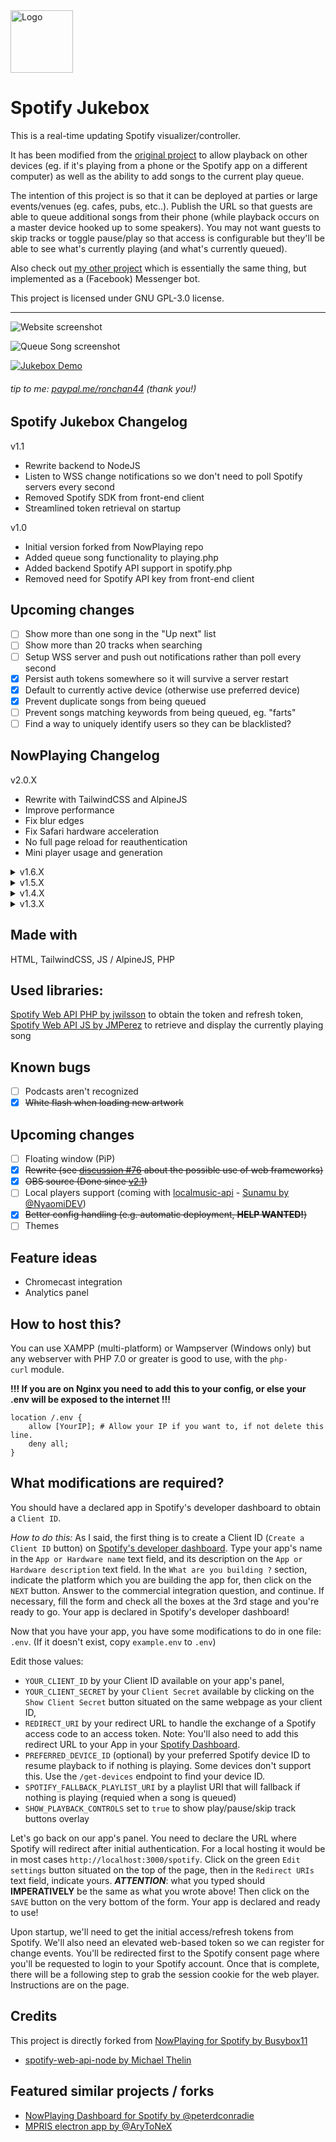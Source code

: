 <img src="https://github.com/busybox11/NowPlaying-for-Spotify/blob/master/assets/images/favicon.png?raw=true" alt="Logo" width="100px" height="100px">

# Spotify Jukebox

This is a real-time updating Spotify visualizer/controller.

It has been modified from the [original project](https://github.com/busybox11/NowPlaying-for-Spotify)
to allow playback on other devices (eg. if it's playing from a phone or the Spotify app on a different computer)
as well as the ability to add songs to the current play queue.

The intention of this project is so that it can be deployed at parties or large events/venues (eg. cafes, pubs, etc..).
Publish the URL so that guests are able to queue additional songs from their phone (while playback occurs on a master
device hooked up to some speakers).
You may not want guests to skip tracks or toggle pause/play so that access is configurable but they'll be able to see
what's currently playing (and what's currently queued).

Also check out [my other project](https://github.com/sirstudly/SpotifyJukebox) which is essentially the same thing, 
but implemented as a (Facebook) Messenger bot.

This project is licensed under GNU GPL-3.0 license.

---

![Website screenshot](screenshots/regular.png)

![Queue Song screenshot](screenshots/queue_song.png)

[![Jukebox Demo](screenshots/demo.gif)](screenshots/demo.mp4)

###### tip to me: [paypal.me/ronchan44](https://paypal.me/ronchan44) (thank you!)

## **Spotify Jukebox Changelog**

v1.1
- Rewrite backend to NodeJS
- Listen to WSS change notifications so we don't need to poll Spotify servers every second
- Removed Spotify SDK from front-end client
- Streamlined token retrieval on startup

v1.0
- Initial version forked from NowPlaying repo
- Added queue song functionality to playing.php 
- Added backend Spotify API support in spotify.php
- Removed need for Spotify API key from front-end client

## **Upcoming changes**

- [ ] Show more than one song in the "Up next" list
- [ ] Show more than 20 tracks when searching 
- [ ] Setup WSS server and push out notifications rather than poll every second
- [X] Persist auth tokens somewhere so it will survive a server restart
- [X] Default to currently active device (otherwise use preferred device)
- [X] Prevent duplicate songs from being queued
- [ ] Prevent songs matching keywords from being queued, eg. "farts"
- [ ] Find a way to uniquely identify users so they can be blacklisted?

## **NowPlaying Changelog**

v2.0.X

- Rewrite with TailwindCSS and AlpineJS
- Improve performance
- Fix blur edges
- Fix Safari hardware acceleration
- No full page reload for reauthentication
- Mini player usage and generation

<details>
  <summary>v1.6.X</summary>

    - Use of localStorage
    - Added GNU GPL-3.0 license
    - Updated Index page design
    - Updated French and English sentences
    - Compatibility with Dark Reader
    - Better UI consistency / CSS tweaks
    - More languages
    - .env support (thanks @finnie2006!)
</details>

<details>
  <summary>v1.5.X</summary>

    - Added playback support (Premium account should be needed)
    - Added playback information
    - Added pause button (#17)
    - CSS improvements added for better responsive (#15 #16)
    - SEO improvements (#16)
    - Minor CSS improvements
</details>

<details>
  <summary>v1.4.X</summary>

    - Advertisements are recognized
    - Multiple artists are recognized
    - Experimental theme switcher
</details>

<details>
  <summary>v1.3.X</summary>

    - Now playing device name and type is showing
    - Cursor is hidden after a couple of seconds
    - Fullscreen button
</details>

## **Made with**

HTML, TailwindCSS, JS / AlpineJS, PHP

## **Used libraries:**

[Spotify Web API PHP by jwilsson](https://github.com/jwilsson/spotify-web-api-php) to obtain the token and refresh token,
[Spotify Web API JS by JMPerez](https://github.com/jmperez/spotify-web-api-js) to retrieve and display the currently playing song

## **Known bugs**

- [ ] Podcasts aren't recognized
- [X] ~~White flash when loading new artwork~~

## **Upcoming changes**

- [ ] Floating window (PiP)
- [X] ~~Rewrite (see [discussion #76](https://github.com/busybox11/NowPlaying-for-Spotify/discussions/76) about the possible use of web frameworks)~~
- [X] ~~OBS source (Done since [v2.1](https://github.com/busybox11/NowPlaying-for-Spotify/commit/994c52e06881f78f52b4a151fec11376db3edf12))~~
- [ ] Local players support (coming with [localmusic-api](https://github.com/busybox11/localmusic-api/projects) - [Sunamu by @NyaomiDEV](https://github.com/NyaomiDEV/Sunamu))
- [X] ~~Better config handling (e.g. automatic deployment, **HELP WANTED!**)~~
- [ ] Themes

## **Feature ideas**

- Chromecast integration
- Analytics panel

## **How to host this?**

You can use XAMPP (multi-platform) or Wampserver (Windows only) but any webserver with PHP 7.0 or greater is good to use, with the `php-curl` module.

**!!! If you are on Nginx you need to add this to your config, or else your .env will be exposed to the internet !!!**
```
location /.env {
    allow [YourIP]; # Allow your IP if you want to, if not delete this line.
    deny all;
}
```

## **What modifications are required?**

You should have a declared app in Spotify's developer dashboard to obtain a `Client ID`.

*How to do this:*
As I said, the first thing is to create a Client ID (`Create a Client ID` button) on [Spotify's developer dashboard](https://developer.spotify.com/dashboard/applications).
Type your app's name in the `App or Hardware name` text field, and its description on the `App or Hardware description` text field. In the `What are you building ?` section, indicate the platform which you are building the app for, then click on the `NEXT` button. Answer to the commercial integration question, and continue. If necessary, fill the form and check all the boxes at the 3rd stage and you're ready to go. Your app is declared in Spotify's developer dashboard!

Now that you have your app, you have some modifications to do in one file: `.env`.
(If it doesn't exist, copy `example.env` to `.env`)

Edit those values:

- `YOUR_CLIENT_ID` by your Client ID available on your app's panel,
- `YOUR_CLIENT_SECRET` by your `Client Secret` available by clicking on the `Show Client Secret` button situated on the same webpage as your client ID,
- `REDIRECT_URI` by your redirect URL to handle the exchange of a Spotify access code to an access token. Note: You'll also need to add this redirect URL to your App in your [Spotify Dashboard](https://developer.spotify.com/dashboard).
- `PREFERRED_DEVICE_ID` (optional) by your preferred Spotify device ID to resume playback to if nothing is playing. Some devices don't support this. Use the ``/get-devices`` endpoint to find your device ID.
- `SPOTIFY_FALLBACK_PLAYLIST_URI` by a playlist URI that will fallback if nothing is playing (requied when a song is queued)
- `SHOW_PLAYBACK_CONTROLS` set to `true` to show play/pause/skip track buttons overlay

Let's go back on our app's panel. You need to declare the URL where Spotify will redirect after initial authentication. For a local hosting it would be in most cases `http://localhost:3000/spotify`. Click on the green `Edit settings` button situated on the top of the page, then in the `Redirect URIs` text field, indicate yours. ***ATTENTION***: what you typed should **IMPERATIVELY** be the same as what you wrote above! Then click on the `SAVE` button on the very bottom of the form. Your app is declared and ready to use!

Upon startup, we'll need to get the initial access/refresh tokens from Spotify. We'll also need an elevated web-based token so we can register for change events.
You'll be redirected first to the Spotify consent page where you'll be requested to login to your Spotify account.
Once that is complete, there will be a following step to grab the session cookie for the web player. Instructions are on the page.

## **Credits**
This project is directly forked from [NowPlaying for Spotify by Busybox11](https://github.com/busybox11/NowPlaying-for-Spotify)
- [spotify-web-api-node by Michael Thelin](https://github.com/thelinmichael/spotify-web-api-node)

## **Featured similar projects / forks**
- [NowPlaying Dashboard for Spotify by @peterdconradie](https://github.com/peterdconradie/Now-Playing-Dashboard-for-Spotify)
- [MPRIS electron app by @AryToNeX](https://github.com/AryToNeX/nowplaying-electron)
